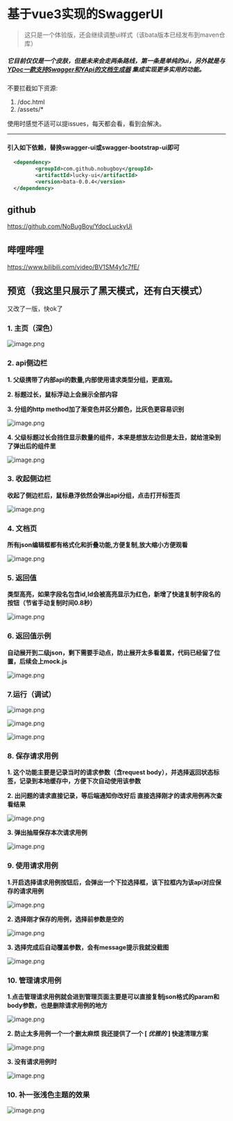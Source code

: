 # 基于vue3实现的SwaggerUI

> 这只是一个体验版，还会继续调整ui样式（该bata版本已经发布到maven仓库）

##### 它目前仅仅是一个皮肤，但是未来会走两条路线，第一条是单纯的ui，另外就是与 [YDoc一款支持Swagger和YApi的文档生成器](https://github.com/NoBugBoy/YDoc) 集成实现更多实用的功能。

不要拦截如下资源:
1. /doc.html
2. /assets/*

使用时感觉不适可以提issues，每天都会看，看到会解决。

---

#### 引入如下依赖，替换swagger-ui或swagger-bootstrap-ui即可 
```xml
  <dependency>
         <groupId>com.github.nobugboy</groupId>
         <artifactId>lucky-ui</artifactId>
         <version>bata-0.0.4</version>
  </dependency>
```

## github
https://github.com/NoBugBoy/YdocLuckyUi
## 哔哩哔哩
https://www.bilibili.com/video/BV1SM4y1c7fE/

## 预览（我这里只展示了黑天模式，还有白天模式）

又改了一版，快ok了

### 1. 主页（深色）



![image.png](https://p3-juejin.byteimg.com/tos-cn-i-k3u1fbpfcp/f7e2f872a3404d0f9d63a0929ea26c0c~tplv-k3u1fbpfcp-watermark.image?)

### 2. api侧边栏

**1. 父级携带了内部api的数量,内部使用请求类型分组，更直观。**

**2. 标题过长，鼠标浮动上会展示全部内容**

**3. 分组的http method加了渐变色并区分颜色，比灰色更容易识别**



![image.png](https://p3-juejin.byteimg.com/tos-cn-i-k3u1fbpfcp/6c7ef19ba1304cb9a3658ab2bde99587~tplv-k3u1fbpfcp-watermark.image?)

**4. 父级标题过长会挡住显示数量的组件，本来是想放左边但是太丑，就给渲染到了弹出后的组件里**

![image.png](https://p6-juejin.byteimg.com/tos-cn-i-k3u1fbpfcp/f569ed2df9454cbca48e1d4de0f1d808~tplv-k3u1fbpfcp-watermark.image?)
### 3. 收起侧边栏

**收起了侧边栏后，鼠标悬浮依然会弹出api分组，点击打开标签页**


![image.png](https://p1-juejin.byteimg.com/tos-cn-i-k3u1fbpfcp/bf515d01e70641fea70b5fd1f476ffb8~tplv-k3u1fbpfcp-watermark.image?)
### 4. 文档页

**所有json编辑框都有格式化和折叠功能,方便复制,放大缩小方便观看**


![image.png](https://p9-juejin.byteimg.com/tos-cn-i-k3u1fbpfcp/6e779d2c034f4c499d71e58754709298~tplv-k3u1fbpfcp-watermark.image?)


### 5. 返回值

**类型高亮，如果字段名包含id,Id会被高亮显示为红色，新增了快速复制字段名的按钮（节省手动复制时间0.8秒）**


![image.png](https://p1-juejin.byteimg.com/tos-cn-i-k3u1fbpfcp/f94f7d4685574134aeefc8c24f854618~tplv-k3u1fbpfcp-watermark.image?)

### 6. 返回值示例

**自动展开到二级json，剩下需要手动点，防止展开太多看着累，代码已经留了位置，后续会上mock.js**


![image.png](https://p3-juejin.byteimg.com/tos-cn-i-k3u1fbpfcp/53bddba94c1f488fb066b4a54a2a8396~tplv-k3u1fbpfcp-watermark.image?)

### 7.运行（调试）


![image.png](https://p3-juejin.byteimg.com/tos-cn-i-k3u1fbpfcp/68481eeccc514e208a750481cb6f95da~tplv-k3u1fbpfcp-watermark.image?)



![image.png](https://p1-juejin.byteimg.com/tos-cn-i-k3u1fbpfcp/d7ae030a3ab44628af61a0ea10a90cde~tplv-k3u1fbpfcp-watermark.image?)


![image.png](https://p1-juejin.byteimg.com/tos-cn-i-k3u1fbpfcp/51bf2880298a47329685781d9f4f3bbd~tplv-k3u1fbpfcp-watermark.image?)

### 8. 保存请求用例

**1. 这个功能主要是记录当时的请求参数（含request body），并选择返回状态标签，记录到本地缓存中，方便下次自动使用该参数**

**2. 出问题的请求直接记录，等后端通知你改好后 直接选择刚才的请求用例再次查看结果**


![image.png](https://p1-juejin.byteimg.com/tos-cn-i-k3u1fbpfcp/7515ad82bb7744f78e75354d2c5cccb8~tplv-k3u1fbpfcp-watermark.image?)

**3. 弹出抽屉保存本次请求用例**


![image.png](https://p3-juejin.byteimg.com/tos-cn-i-k3u1fbpfcp/28156a018f2545dd8626da3a55d2b223~tplv-k3u1fbpfcp-watermark.image?)


### 9. 使用请求用例

**1.开启选择请求用例按钮后，会弹出一个下拉选择框，该下拉框内为该api对应保存的请求用例**


![image.png](https://p1-juejin.byteimg.com/tos-cn-i-k3u1fbpfcp/ed4855c581584d838a0a1aebae310f34~tplv-k3u1fbpfcp-watermark.image?)

**2. 选择刚才保存的用例，选择前参数是空的**


![image.png](https://p9-juejin.byteimg.com/tos-cn-i-k3u1fbpfcp/3a0eb252a6974a5d9542ce1566e450b2~tplv-k3u1fbpfcp-watermark.image?)

**3. 选择完成后自动覆盖参数，会有message提示我就没截图**


![image.png](https://p9-juejin.byteimg.com/tos-cn-i-k3u1fbpfcp/1dc56dd9de0f4a80b80590b575fb8166~tplv-k3u1fbpfcp-watermark.image?)


### 10. 管理请求用例

**1.点击管理请求用例就会进到管理页面主要是可以直接复制json格式的param和body参数，也是删除请求用例的地方**


![image.png](https://p3-juejin.byteimg.com/tos-cn-i-k3u1fbpfcp/922ed4e52e6d4a588c20e8034c708390~tplv-k3u1fbpfcp-watermark.image?)

**2. 防止太多用例一个一个删太麻烦 我还提供了一个 [ *优雅的* ] 快速清理方案**


![image.png](https://p1-juejin.byteimg.com/tos-cn-i-k3u1fbpfcp/4d6790916ec74962972ed1a16acb9044~tplv-k3u1fbpfcp-watermark.image?)

**3. 没有请求用例时**


![image.png](https://p1-juejin.byteimg.com/tos-cn-i-k3u1fbpfcp/c91a50ba0d794213965b18535bb9c3a5~tplv-k3u1fbpfcp-watermark.image?)


### 10. 补一张浅色主题的效果


![image.png](https://p6-juejin.byteimg.com/tos-cn-i-k3u1fbpfcp/7e32277e83974ece8b9d716873985364~tplv-k3u1fbpfcp-watermark.image?)

